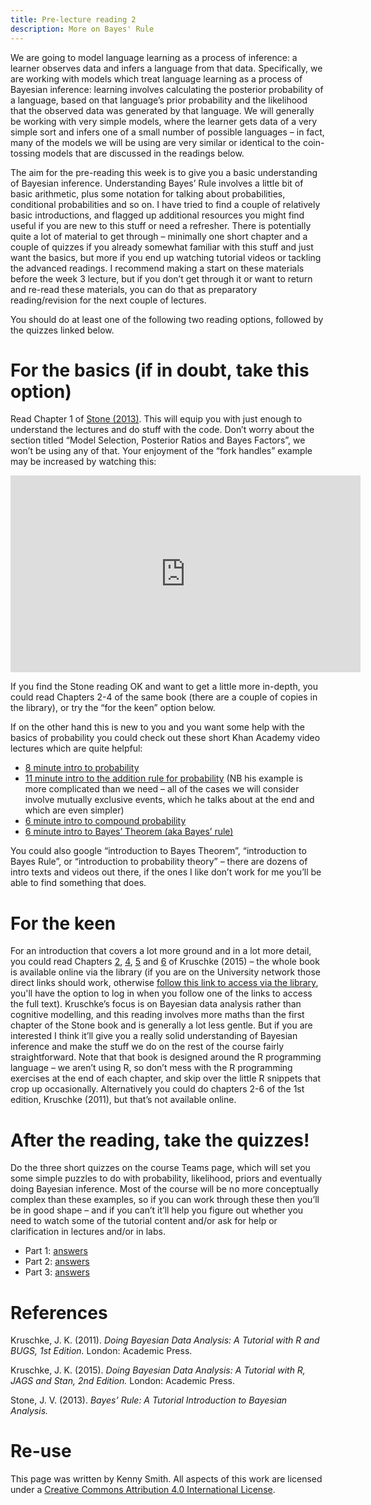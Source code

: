 ```yaml
---
title: Pre-lecture reading 2
description: More on Bayes' Rule
---
```



We are going to model language learning as a process of inference: a learner observes data and infers a language from that data. Specifically, we are working with models which treat language learning as a process of Bayesian inference: learning involves calculating the posterior probability of a language, based on that language’s prior probability and the likelihood that the observed data was generated by that language. We will generally be working with very simple models, where the learner gets data of a very simple sort and infers one of a small number of possible languages – in fact, many of the models we will be using are very similar or identical to the coin-tossing models that are discussed in the readings below.

The aim for the pre-reading this week is to give you a basic understanding of Bayesian inference. Understanding Bayes’ Rule involves a little bit of basic arithmetic, plus some notation for talking about probabilities, conditional probabilities and so on. I have tried to find a couple of relatively basic introductions, and flagged up additional resources you might find useful if you are new to this stuff or need a refresher. There is potentially quite a lot of material to get through – minimally one short chapter and a couple of quizzes if you already somewhat familiar with this stuff and just want the basics, but more if you end up watching tutorial videos or tackling the advanced readings. I recommend making a start on these materials before the week 3 lecture, but if you don’t get through it or want to return and re-read these materials, you can do that as preparatory reading/revision for the next couple of lectures.

You should do at least one of the following two reading options, followed by the quizzes linked below.

# For the basics (if in doubt, take this option)

Read Chapter 1 of [Stone (2013)](https://jamesstone.sites.sheffield.ac.uk/books/bayes-rule/an-introduction-to-bayes-rule-chapter-1). This will equip you with just enough to understand the lectures and do stuff with the code. Don’t worry about the section titled “Model Selection, Posterior Ratios and Bayes Factors”, we won’t be using any of that. Your enjoyment of the “fork handles” example may be increased by watching this:

<iframe width="560" height="315" src="https://www.youtube.com/embed/pV1IP4N9ajg" frameborder="0" allow="accelerometer; autoplay; clipboard-write; encrypted-media; gyroscope; picture-in-picture" allowfullscreen></iframe>

If you find the Stone reading OK and want to get a little more in-depth, you could read Chapters 2-4 of the same book (there are a couple of copies in the library), or try the “for the keen” option below.

If on the other hand this is new to you and you want some help with the basics of probability you could check out these short Khan Academy video lectures which are quite helpful:

- [8 minute intro to probability](https://www.khanacademy.org/math/ap-statistics/probability-ap/randomness-probability-simulation/v/basic-probability)
- [11 minute intro to the addition rule for probability](https://www.khanacademy.org/math/ap-statistics/probability-ap/probability-addition-rule/v/addition-rule-for-probability) (NB his example is more complicated than we need – all of the cases we will consider involve mutually exclusive events, which he talks about at the end and which are even simpler)
- [6 minute intro to compound probability](https://www.khanacademy.org/math/ap-statistics/probability-ap/probability-multiplication-rule/v/compound-probability-of-independent-events)
- [6 minute intro to Bayes’ Theorem (aka Bayes’ rule)](https://www.khanacademy.org/partner-content/wi-phi/wiphi-critical-thinking/wiphi-fundamentals/v/bayes-theorem)

You could also google “introduction to Bayes Theorem”, “introduction to Bayes Rule”, or “introduction to probability theory” – there are dozens of intro texts and videos out there, if the ones I like don’t work for me you’ll be able to find something that does.

# For the keen

For an introduction that covers a lot more ground and in a lot more detail, you could read Chapters [2](https://doi.org/10.1016/B978-0-12-405888-0.00002-7), [4](https://doi.org/10.1016/B978-0-12-405888-0.00004-0), [5](https://doi.org/10.1016/B978-0-12-405888-0.00005-2) and [6](https://doi.org/10.1016/B978-0-12-405888-0.00006-4) of Kruschke (2015) – the whole book is available online via the library (if you are on the University network those direct links should work, otherwise [follow this link to access via the library](https://discovered.ed.ac.uk/permalink/f/1njkql8/44UOE_ALMA51251557640002466), you'll have the option to log in when you follow one of the links to access the full text). Kruschke’s focus is on Bayesian data analysis rather than cognitive modelling, and this reading involves more maths than the first chapter of the Stone book and is generally a lot less gentle. But if you are interested I think it’ll give you a really solid understanding of Bayesian inference and make the stuff we do on the rest of the course fairly straightforward. Note that that book is designed around the R programming language – we aren’t using R, so don’t mess with the R programming exercises at the end of each chapter, and skip over the little R snippets that crop up occasionally. Alternatively you could do chapters 2-6 of the 1st edition, Kruschke (2011), but that’s not available online.

# After the reading, take the quizzes!

Do the three short quizzes on the course Teams page, which will set you some simple puzzles to do with probability, likelihood, priors and eventually doing Bayesian inference. Most of the course will be no more conceptually complex than these examples, so if you can work through these then you’ll be in good shape – and if you can’t it’ll help you figure out whether you need to watch some of the tutorial content and/or ask for help or clarification in lectures and/or in labs.

- Part 1: [answers](miscellaneous/BayesPart1Answers.pdf)
- Part 2: [answers](miscellaneous/BayesPart2Answers.pdf)
- Part 3: [answers](miscellaneous/BayesPart3Answers.pdf)



# References

Kruschke, J. K. (2011). *Doing Bayesian Data Analysis: A Tutorial with R and BUGS, 1st Edition.* London: Academic Press.

Kruschke, J. K. (2015). *Doing Bayesian Data Analysis: A Tutorial with R, JAGS and Stan, 2nd Edition.* London: Academic Press.

Stone, J. V. (2013). *Bayes’ Rule: A Tutorial Introduction to Bayesian Analysis.*



# Re-use

This page was written by Kenny Smith. All aspects of this work are licensed under a [Creative Commons Attribution 4.0 International License](http://creativecommons.org/licenses/by/4.0/).
